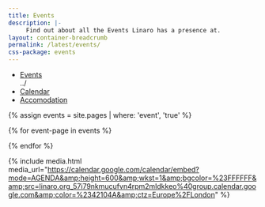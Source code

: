 ```yaml
---
title: Events
description: |-
     Find out about all the Events Linaro has a presence at.
layout: container-breadcrumb
permalink: /latest/events/
css-package: events
---
```



<ul class="nav nav-tabs" role="tablist" id="tabbed_nav">
  <li role="presentation" class="active">
    <a href="#events" role="tab" data-toggle="tab">
        Events
    </a>
  </li>
../
  <li role="presentation">
    <a href="#calendar" role="tab" data-toggle="tab">
        Calendar
    </a>
  </li>

  <li role="presentation">
    <a href="#accomodation" role="tab" data-toggle="tab">
        Accomodation
    </a>
  </li>
</ul>

<div class="tab-content" id="tabbed_nav_content"><!--Start Tab Content-->

<div role="tabpanel" class="tab-pane active" id="events">

{% assign events = site.pages | where: 'event', 'true' %}
 

{% for event-page in events %}

<div class="col-sm-4">
    <div class="event-block">
        <div class="event-image" style="background-image: url('{{event-page.image.path}}')"></div>
    </div>
</div>

{% endfor %}

</div>

<div role="tabpanel" class="tab-pane active" id="calendar">

{% include media.html media_url="https://calendar.google.com/calendar/embed?mode=AGENDA&amp;height=600&amp;wkst=1&amp;bgcolor=%23FFFFFF&amp;src=linaro.org_57i79nkmucufvn4rpm2mldkkeo%40group.calendar.google.com&amp;color=%2342104A&amp;ctz=Europe%2FLondon" %}

</div>

</div>